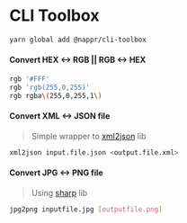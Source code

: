 # CLI Toolbox

```bash
yarn global add @nappr/cli-toolbox
```

#### Convert HEX <-> RGB || RGB <-> HEX

```bash
rgb '#FFF'
rgb 'rgb(255,0,255)'
rgb rgba\(255,0,255,1\)
```

#### Convert XML <-> JSON file

> Simple wrapper to [xml2json](https://www.npmjs.com/package/xml2json) lib

```bash
xml2json input.file.json <output.file.xml>
```

#### Convert JPG <-> PNG file

> Using [sharp](https://www.npmjs.com/package/sharp) lib

```bash
jpg2png inputfile.jpg [outputfile.png]
```
